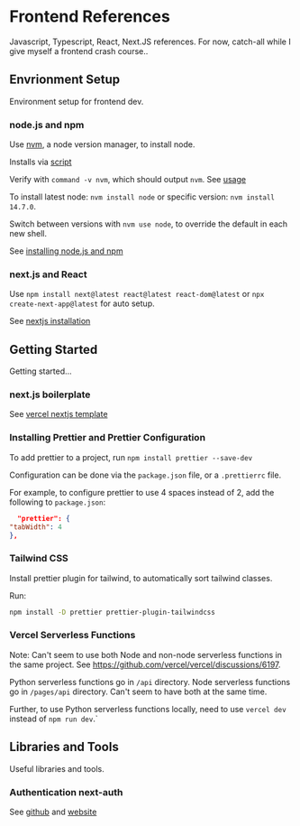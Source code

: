 # Frontend References

Javascript, Typescript, React, Next.JS references. For now, catch-all while I give myself a frontend
crash course..

## Envrionment Setup

Environment setup for frontend dev.

### node.js and npm

Use [nvm](https://github.com/nvm-sh/nvm), a node version manager, to install node.

Installs via [script](https://github.com/nvm-sh/nvm#install--update-script)

Verify with `command -v nvm`, which should output `nvm`. See [usage](https://github.com/nvm-sh/nvm#usage)

To install latest node: `nvm install node` or specific version: `nvm install 14.7.0`.

Switch between versions with `nvm use node`, to override the default in each new shell.

See [installing node.js and npm](https://docs.npmjs.com/downloading-and-installing-node-js-and-npm)

### next.js and React

Use `npm install next@latest react@latest react-dom@latest` or `npx create-next-app@latest` for auto setup.

See [nextjs installation](https://nextjs.org/docs/getting-started/installation)

## Getting Started

Getting started...

### next.js boilerplate

See [vercel nextjs template](https://github.com/vercel/vercel/tree/main/examples/nextjs)

### Installing Prettier and Prettier Configuration

To add prettier to a project, run `npm install prettier --save-dev`

Configuration can be done via the `package.json` file, or a `.prettierrc` file.

For example, to configure prettier to use 4 spaces instead of 2, add the following to `package.json`:

```json
  "prettier": {
"tabWidth": 4
},
```

### Tailwind CSS

Install prettier plugin for tailwind, to automatically sort tailwind classes.

Run:

```bash
npm install -D prettier prettier-plugin-tailwindcss
```

### Vercel Serverless Functions

Note: Can't seem to use both Node and non-node serverless functions in the same project.
See https://github.com/vercel/vercel/discussions/6197.

Python serverless functions go in `/api` directory.
Node serverless functions go in `/pages/api` directory.
Can't seem to have both at the same time.

Further, to use Python serverless functions locally, need to use `vercel dev` instead of `npm run dev`.`

## Libraries and Tools

Useful libraries and tools.

### Authentication next-auth

See [github](https://github.com/nextauthjs/next-auth) and [website](https://next-auth.js.org/)